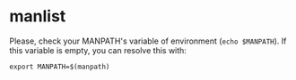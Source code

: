 # manlist

Please, check your MANPATH's variable of environment (```echo $MANPATH```). If this variable is empty, you can resolve this with:

```shell
export MANPATH=$(manpath)
```